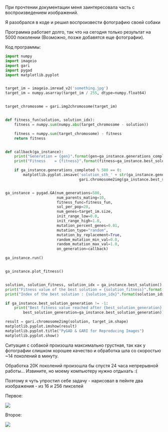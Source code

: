 При прочтении документации меня заинтересовала часть с воспроизведением изображений.

Я разобрался в коде и решил воспроизвести фотографию своей собаки

Программа работает долго, так что на сегодня только результат на 5000 поколении (Возможно, позже добавятся еще фотографии).

Код программы:

```python
import numpy
import imageio
import gari
import pygad
import matplotlib.pyplot


target_im = imageio.imread_v2('something.jpg')
target_im = numpy.asarray(target_im / 255, dtype=numpy.float64)


target_chromosome = gari.img2chromosome(target_im)


def fitness_fun(solution, solution_idx):
    fitness = numpy.sum(numpy.abs(target_chromosome - solution))

    fitness = numpy.sum(target_chromosome) - fitness
    return fitness


def callback(ga_instance):
    print("Generation = {gen}".format(gen=ga_instance.generations_completed))
    print("Fitness    = {fitness}".format(fitness=ga_instance.best_solution()[1]))

    if ga_instance.generations_completed % 500 == 0:
        matplotlib.pyplot.imsave('solution_sth_' + str(ga_instance.generations_completed) + '.png',
                                 gari.chromosome2img(ga_instance.best_solution()[0], target_im.shape))


ga_instance = pygad.GA(num_generations=500,
                       num_parents_mating=10,
                       fitness_func=fitness_fun,
                       sol_per_pop=20,
                       num_genes=target_im.size,
                       init_range_low=0.0,
                       init_range_high=1.0,
                       mutation_percent_genes=0.01,
                       mutation_type="random",
                       mutation_by_replacement=True,
                       random_mutation_min_val=0.0,
                       random_mutation_max_val=1.0,
                       on_generation=callback)

ga_instance.run()


ga_instance.plot_fitness()


solution, solution_fitness, solution_idx = ga_instance.best_solution()
print("Fitness value of the best solution = {solution_fitness}".format(solution_fitness=solution_fitness))
print("Index of the best solution : {solution_idx}".format(solution_idx=solution_idx))

if ga_instance.best_solution_generation != -1:
    print("Best fitness value reached after {best_solution_generation} generations.".format(
        best_solution_generation=ga_instance.best_solution_generation))

result = gari.chromosome2img(solution, target_im.shape)
matplotlib.pyplot.imshow(result)
matplotlib.pyplot.title("PyGAD & GARI for Reproducing Images")
matplotlib.pyplot.show()
```

Ситуация с собакой произошла максимально грустная, так как у фотографии слишком хорошее качество и обработка шла со скоростью ~14 поколений в минуту.

Обработка 20К поколений произошла бы спустя 24 часа непрерывной работы...
Извините, но моему компьютеру нужно отдыхать :(

Поэтому я чуть упростил себе задачу - нарисовал в пейнте два изображения - из 16 и 256 пикселей

Первое:

![](https://github.com/Munchhau5en/python.au/raw/main/something.png)

Второе:

![](https://github.com/Munchhau5en/python.au/raw/main/something_1.png)